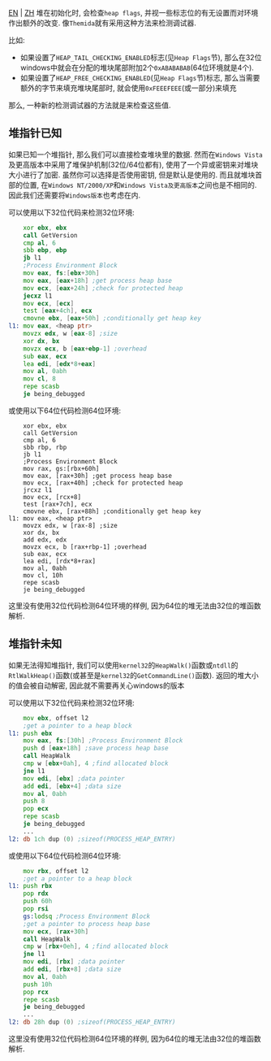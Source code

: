 [EN](./the-heap.md) | [ZH](./the-heap-zh.md)
堆在初始化时, 会检查`heap flags`, 并视一些标志位的有无设置而对环境作出额外的改变. 像`Themida`就有采用这种方法来检测调试器.

比如:

* 如果设置了`HEAP_TAIL_CHECKING_ENABLED`标志(见`Heap Flags`节), 那么在32位windows中就会在分配的堆块尾部附加2个`0xABABABAB`(64位环境就是4个).
* 如果设置了`HEAP_FREE_CHECKING_ENABLED`(见`Heap Flags`节)标志, 那么当需要额外的字节来填充堆块尾部时, 就会使用`0xFEEEFEEE`(或一部分)来填充

那么, 一种新的检测调试器的方法就是来检查这些值. 

## 堆指针已知

如果已知一个堆指针, 那么我们可以直接检查堆块里的数据. 然而在`Windows Vista`及更高版本中采用了堆保护机制(32位/64位都有), 使用了一个异或密钥来对堆块大小进行了加密. 虽然你可以选择是否使用密钥, 但是默认是使用的. 而且就堆块首部的位置, 在`Windows NT/2000/XP`和`Windows Vista及更高版本`之间也是不相同的. 因此我们还需要将`Windows版本`也考虑在内. 

可以使用以下32位代码来检测32位环境:

``` asm
    xor ebx, ebx
    call GetVersion
    cmp al, 6
    sbb ebp, ebp
    jb l1
    ;Process Environment Block
    mov eax, fs:[ebx+30h]
    mov eax, [eax+18h] ;get process heap base
    mov ecx, [eax+24h] ;check for protected heap
    jecxz l1
    mov ecx, [ecx]
    test [eax+4ch], ecx
    cmovne ebx, [eax+50h] ;conditionally get heap key
l1: mov eax, <heap ptr>
    movzx edx, w [eax-8] ;size
    xor dx, bx
    movzx ecx, b [eax+ebp-1] ;overhead
    sub eax, ecx
    lea edi, [edx*8+eax]
    mov al, 0abh
    mov cl, 8
    repe scasb
    je being_debugged
```

或使用以下64位代码检测64位环境:

```
    xor ebx, ebx
    call GetVersion
    cmp al, 6
    sbb rbp, rbp
    jb l1
    ;Process Environment Block
    mov rax, gs:[rbx+60h]
    mov eax, [rax+30h] ;get process heap base
    mov ecx, [rax+40h] ;check for protected heap
    jrcxz l1
    mov ecx, [rcx+8]
    test [rax+7ch], ecx
    cmovne ebx, [rax+88h] ;conditionally get heap key
l1: mov eax, <heap ptr>
    movzx edx, w [rax-8] ;size
    xor dx, bx
    add edx, edx
    movzx ecx, b [rax+rbp-1] ;overhead
    sub eax, ecx
    lea edi, [rdx*8+rax]
    mov al, 0abh
    mov cl, 10h
    repe scasb
    je being_debugged
```

这里没有使用32位代码检测64位环境的样例, 因为64位的堆无法由32位的堆函数解析.


## 堆指针未知

如果无法得知堆指针, 我们可以使用`kernel32`的`HeapWalk()`函数或`ntdll`的`RtlWalkHeap()`函数(或甚至是`kernel32`的`GetCommandLine()`函数). 返回的堆大小的值会被自动解密, 因此就不需要再关心windows的版本

可以使用以下32位代码来检测32位环境:

``` asm
    mov ebx, offset l2
    ;get a pointer to a heap block
l1: push ebx
    mov eax, fs:[30h] ;Process Environment Block
    push d [eax+18h] ;save process heap base
    call HeapWalk
    cmp w [ebx+0ah], 4 ;find allocated block
    jne l1
    mov edi, [ebx] ;data pointer
    add edi, [ebx+4] ;data size
    mov al, 0abh
    push 8
    pop ecx
    repe scasb
    je being_debugged
    ...
l2: db 1ch dup (0) ;sizeof(PROCESS_HEAP_ENTRY)
```

或使用以下64位代码检测64位环境:

``` asm
    mov rbx, offset l2
    ;get a pointer to a heap block
l1: push rbx
    pop rdx
    push 60h
    pop rsi
    gs:lodsq ;Process Environment Block
    ;get a pointer to process heap base
    mov ecx, [rax+30h]
    call HeapWalk
    cmp w [rbx+0eh], 4 ;find allocated block
    jne l1
    mov edi, [rbx] ;data pointer
    add edi, [rbx+8] ;data size
    mov al, 0abh
    push 10h
    pop rcx
    repe scasb
    je being_debugged
    ...
l2: db 28h dup (0) ;sizeof(PROCESS_HEAP_ENTRY)
```

这里没有使用32位代码检测64位环境的样例, 因为64位的堆无法由32位的堆函数解析.

